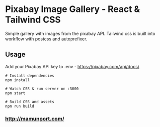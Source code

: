 # Pixabay Image Gallery - React & Tailwind CSS 

Simple gallery with images from the pixabay API. Tailwind css is built into workflow with postcss and autoprefixer.

## Usage
Add your Pixabay API key to .env - https://pixabay.com/api/docs/

```
# Install dependencies
npm install

# Watch CSS & run server on :3000
npm start

# Build CSS and assets
npm run build
```

### http://mamunport.com/
